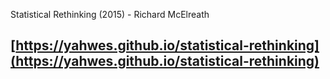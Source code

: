 Statistical Rethinking (2015) - Richard McElreath
## [https://yahwes.github.io/statistical-rethinking](https://yahwes.github.io/statistical-rethinking)
